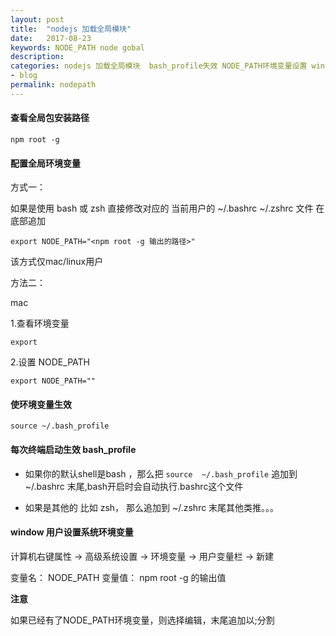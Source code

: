 ```yaml
---
layout: post
title:  "nodejs 加载全局模块"
date:   2017-08-23
keywords: NODE_PATH node gobal
description: 
categories: nodejs 加载全局模块  bash_profile失效 NODE_PATH环境变量设置 windows/mac
- blog
permalink: nodepath
---
```



#### 查看全局包安装路径

    npm root -g



#### 配置全局环境变量



方式一：


如果是使用 bash 或 zsh 直接修改对应的 当前用户的  ~/.bashrc ~/.zshrc 文件 在底部追加

    export NODE_PATH="<npm root -g 输出的路径>"

该方式仅mac/linux用户


方法二：

mac

1.查看环境变量

    export

2.设置 NODE_PATH

    export NODE_PATH=""


    

#### 使环境变量生效

    source ~/.bash_profile


#### 每次终端启动生效 bash_profile


- 如果你的默认shell是bash ，那么把 `source  ~/.bash_profile` 追加到 ~/.bashrc 末尾,bash开启时会自动执行.bashrc这个文件

- 如果是其他的 比如 zsh， 那么追加到 ~/.zshrc 末尾其他类推。。。




#### window 用户设置系统环境变量


计算机右键属性 -> 高级系统设置 -> 环境变量 -> 用户变量栏 -> 新建 

变量名： NODE_PATH
变量值： npm root -g 的输出值

**注意**

如果已经有了NODE_PATH环境变量，则选择编辑，末尾追加以;分割



